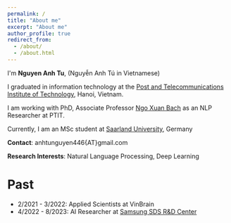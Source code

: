 ```yaml
---
permalink: /
title: "About me"
excerpt: "About me"
author_profile: true
redirect_from: 
  - /about/
  - /about.html
---
```


I'm **Nguyen Anh Tu**, (Nguyễn Anh Tú in Vietnamese)

I graduated in information technology at the [Post and Telecommunications Institute of Technology](https://portal.ptit.edu.vn/), Hanoi, Vietnam.

I am working with  PhD, Associate Professor [Ngo Xuan Bach](https://sites.google.com/site/nxbachcs/) as an NLP Researcher at PTIT.

Currently, I am an MSc student at [Saarland University](https://www.uni-saarland.de/), Germany

**Contact**: anhtunguyen446{AT}gmail.com

**Research Interests**: Natural Language Processing, Deep Learning

Past
=====
- 2/2021 - 3/2022: Applied Scientists at VinBrain
- 4/2022 - 8/2023: AI Researcher at [Samsung SDS R&D Center](https://samsungsds.com/)







